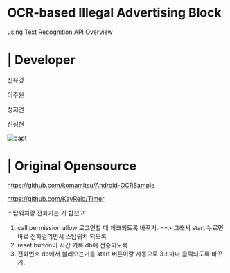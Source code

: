 # OCR-based Illegal Advertising Block
using Text Recognition API Overview

# | Developer

 신유경

 이주원

 정지연

 신성현


![capt](https://user-images.githubusercontent.com/48276522/58680281-1c0c0080-83a2-11e9-856c-727d740f77fc.PNG)



# | Original Opensource

https://github.com/komamitsu/Android-OCRSample

https://github.com/KayReid/Timer


스탑워치랑 전화거는 거 합쳤고
1. call permission allow 로그인할 때 체크되도록 바꾸기.  ==> 그래서 start 누르면 바로 전화걸리면서 스탑워치 되도록
2. reset button이 시간 기록 db에 전송되도록 
3. 전화번호 db에서 불러오는거를 start 버튼이랑 자동으로 3초마다 클릭되도록 바꾸기.
